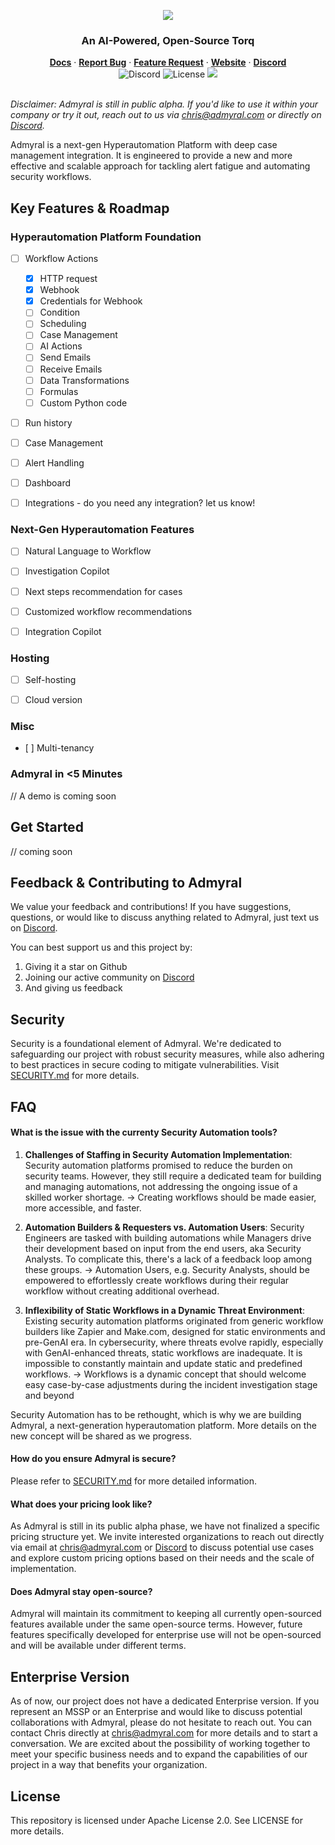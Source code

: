 <p align="center">
<img src="https://admyral-assets.s3.eu-central-1.amazonaws.com/admyral-title.svg">
</p>
<div align="center">
  <h3>An AI-Powered, Open-Source Torq</h3>
</div>



<div align="center">
  <div>
      <a href=""><strong>Docs</strong></a> ·
      <a href=""><strong>Report Bug</strong></a> ·
      <a href="https://discord.gg/9ReNvc85"><strong>Feature Request</strong></a> ·
      <a href=""><strong>Website</strong></a> ·
      <a href="https://discord.gg/9ReNvc85"><strong>Discord</strong></a>
  </div>
  <div>
      <img alt="Discord" src="https://img.shields.io/discord/1222168064573968454?logo=Discord&logoColor=%23FFFFFF">
      <img alt="License" src="https://img.shields.io/badge/License-Apache%202.0-blue">
      <img src="https://img.shields.io/badge/Status-alpha-blue">
  </div>
</div>

</br>

*Disclaimer: Admyral is still in public alpha. If you'd like to use it within your company or try it out, reach out to us via [chris@admyral.com](mailto:chris@admyral.com) or directly on [Discord](https://discord.gg/9ReNvc85).*

Admyral is a next-gen Hyperautomation Platform with deep case management integration. It is engineered to provide a new and more effective and scalable approach for tackling alert fatigue and automating security workflows.

## Key Features & Roadmap
### Hyperautomation Platform Foundation
- [ ] Workflow Actions
  - [x] HTTP request
  - [X] Webhook
  - [X] Credentials for Webhook
  - [ ] Condition
  - [ ] Scheduling
  - [ ] Case Management
  - [ ] AI Actions
  - [ ] Send Emails
  - [ ] Receive Emails
  - [ ] Data Transformations
  - [ ] Formulas
  - [ ] Custom Python code
- [ ] Run history
- [ ] Case Management
- [ ] Alert Handling
- [ ] Dashboard
- [ ] Integrations - do you need any integration? let us know!


### Next-Gen Hyperautomation Features
- [ ] Natural Language to Workflow
- [ ] Investigation Copilot
- [ ] Next steps recommendation for cases
- [ ] Customized workflow recommendations
- [ ] Integration Copilot


### Hosting
- [ ] Self-hosting
- [ ] Cloud version


### Misc
- [ ] Multi-tenancy


### Admyral in <5 Minutes
// A demo is coming soon



## Get Started
// coming soon



## Feedback & Contributing to Admyral
We value your feedback and contributions! If you have suggestions, questions, or would like to discuss anything related to Admyral, just text us on [Discord](https://discord.gg/9ReNvc85).

You can best support us and this project by:
1. Giving it a star on Github
2. Joining our active community on [Discord](https://discord.gg/9ReNvc85)
3. And giving us feedback


## Security
Security is a foundational element of Admyral. We're dedicated to safeguarding our project with robust security measures, while also adhering to best practices in secure coding to mitigate vulnerabilities. Visit [SECURITY.md](https://github.com/Admyral-Security/admyral/blob/main/SECURITY.md) for more details.


## FAQ
#### What is the issue with the currenty Security Automation tools?
1. **Challenges of Staffing in Security Automation Implementation**: 
Security automation platforms promised to reduce the burden on security teams. However, they still require a dedicated team for building and managing automations, not addressing the ongoing issue of a skilled worker shortage.
-> Creating workflows should be made easier, more accessible, and faster.

2. **Automation Builders & Requesters vs. Automation Users**: 
Security Engineers are tasked with building automations while Managers drive their development based on input from the end users, aka Security Analysts. To complicate this, there's a lack of a feedback loop among these groups. 
-> Automation Users, e.g. Security Analysts, should be empowered to effortlessly create workflows during their regular workflow without creating additional overhead.

3. **Inflexibility of Static Workflows in a Dynamic Threat Environment**: 
Existing security automation platforms originated from generic workflow builders like Zapier and Make.com, designed for static environments and pre-GenAI era. In cybersecurity, where threats evolve rapidly, especially with GenAI-enhanced threats, static workflows are inadequate. It is impossible to constantly maintain and update static and predefined workflows.
-> Workflows is a dynamic concept that should welcome easy case-by-case adjustments during the incident investigation stage and beyond

Security Automation has to be rethought, which is why we are building Admyral, a next-generation hyperautomation platform. More details on the new concept will be shared as we progress.



#### How do you ensure Admyral is secure?
Please refer to [SECURITY.md](https://github.com/Admyral-Security/admyral/blob/main/SECURITY.md) for more detailed information.


#### What does your pricing look like?
As Admyral is still in its public alpha phase, we have not finalized a specific pricing structure yet. We invite interested organizations to reach out directly via email at [chris@admyral.com](mailto:chris@admyral.com) or [Discord](https://discord.gg/9ReNvc85) to discuss potential use cases and explore custom pricing options based on their needs and the scale of implementation.



#### Does Admyral stay open-source?
Admyral will maintain its commitment to keeping all currently open-sourced features available under the same open-source terms. However, future features specifically developed for enterprise use will not be open-sourced and will be available under different terms.



## Enterprise Version
As of now, our project does not have a dedicated Enterprise version.
If you represent an MSSP or an Enterprise and would like to discuss potential collaborations with Admyral, please do not hesitate to reach out. You can contact Chris directly at [chris@admyral.com](mailto:chris@admyral.com) for more details and to start a conversation.
We are excited about the possibility of working together to meet your specific business needs and to expand the capabilities of our project in a way that benefits your organization.



## License
This repository is licensed under Apache License 2.0. See LICENSE for more details.
